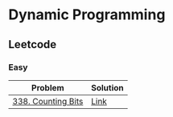 # Dynamic Programming

## Leetcode

### Easy

|Problem|Solution|
|-------|--------|
|[338. Counting Bits](https://leetcode.com/problems/counting-bits/)|[Link](./sol/338-counting_bits.cpp)|

